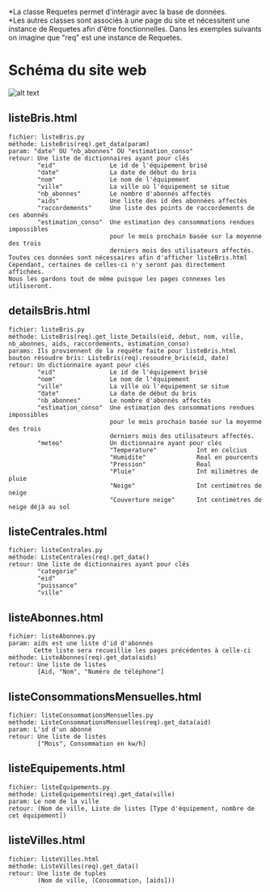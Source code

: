 *La classe Requetes permet d'intéragir avec la base de données.<br>
*Les autres classes sont associés à une page du site et nécessitent une instance de Requetes afin d'être fonctionnelles. Dans les exemples suivants on imagine que "req" est une instance de Requetes.

# Schéma du site web
![alt text](https://i.imgur.com/qH5ukFj.jpg)

listeBris.html
--------------
    fichier: listeBris.py
    méthode: ListeBris(req).get_data(param)
    param: "date" OU "nb_abonnes" OU "estimation_conso"
    retour: Une liste de dictionnaires ayant pour clés
            "eid"               Le id de l'équipement brisé
            "date"              La date de début du bris
            "nom"               Le nom de l'équipement
            "ville"             La ville où l'équipement se situe
            "nb_abonnes"        Le nombre d'abonnés affectés
            "aids"              Une liste des id des abonnées affectés
            "raccordements"     Une liste des points de raccordements de ces abonnés
            "estimation_conso"  Une estimation des consommations rendues impossibles
                                pour le mois prochain basée sur la moyenne des trois
                                derniers mois des utilisateurs affectés.
    Toutes ces données sont nécessaires afin d'afficher listeBris.html
    Cependant, certaines de celles-ci n'y seront pas directement affichées.
    Nous les gardons tout de même puisque les pages connexes les utiliseront.

    
detailsBris.html
----------------
    fichier: listeBris.py
    méthode: ListeBris(req).get_liste_Details(eid, debut, nom, ville, nb_abonnes, aids, raccordements, estimation_conso)
    params: Ils proviennent de la requête faite pour listeBris.html
    bouton résoudre bris: ListeBris(req).resoudre_bris(eid, date)
    retour: Un dictionnaire ayant pour clés
            "eid"               Le id de l'équipement brisé
            "nom"               Le nom de l'équipement
            "ville"             La ville où l'équipement se situe
            "date"              La date de début du bris
            "nb_abonnes"        Le nombre d'abonnés affectés
            "estimation_conso"  Une estimation des consommations rendues impossibles
                                pour le mois prochain basée sur la moyenne des trois
                                derniers mois des utilisateurs affectés.
            "meteo"             Un dictionnaire ayant pour clés
                                "Temperature"           Int en celcius
                                "Humidite"              Real en pourcents
                                "Pression"              Real
                                "Pluie"                 Int milimètres de pluie
                                "Neige"                 Int centimètres de neige
                                "Couverture neige"      Int centimètres de neige déjà au sol
        


listeCentrales.html
-------------------
    fichier: listeCentrales.py
    méthode: ListeCentrales(req).get_data()
    retour: Une liste de dictionnaires ayant pour clés
            "categorie"
            "eid"
            "puissance"
            "ville"


listeAbonnes.html
-----------------
    fichier: listeAbonnes.py
    param: aids est une liste d'id d'abonnés
           Cette liste sera recueillie les pages précédentes à celle-ci
    méthode: ListeAbonnes(req).get_data(aids)
    retour: Une liste de listes
            [Aid, "Nom", "Numéro de téléphone"]


listeConsommationsMensuelles.html
---------------------------------
    fichier: listeConsommationsMensuelles.py
    méthode: ListeConsommationsMensuelles(req).get_data(aid)
    param: L'id d'un abonné
    retour: Une liste de listes
            ["Mois", Consommation en kw/h]


listeEquipements.html
---------------------
    fichier: listeEquipements.py
    méthode: ListeEquipements(req).get_data(ville)
    param: Le nom de la ville
    retour: (Nom de ville, Liste de listes [Type d'équipement, nombre de cet équipement])


listeVilles.html
----------------
    fichier: listeVilles.html
    méthode: ListeVilles(req).get_data()
    retour: Une liste de tuples
            (Nom de ville, (Consommation, [aids]))


